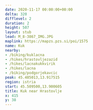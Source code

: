 ```yaml
---
date: 2020-11-17 00:00:00+00:00
delta: 320
difflevel: 2
duration: 2
height: 507
layout: stub
lead: M_8-3867_IMG.JPG
maplink: https://mapzs.pzs.si/poi/1575
name: Kuk
nearby:
- /biking/kuklacna
- /hikes/hrastovljezazid
- /hikes/lacnakukkvirik
- /hikes/lacna
- /biking/podgorjekavcic
peak: 45.485013,13.917515
region: istria
start: 45.509500,13.900605
title: Kuk near Hrastovlje
x: 415
y: 38
---
```

